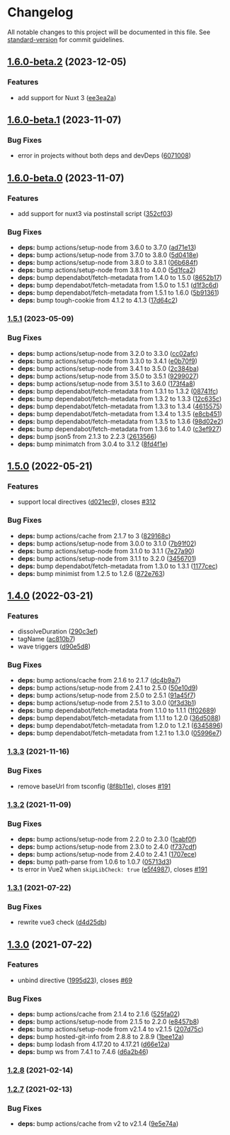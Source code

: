 # Changelog

All notable changes to this project will be documented in this file. See [standard-version](https://github.com/conventional-changelog/standard-version) for commit guidelines.

## [1.6.0-beta.2](https://github.com/justintaddei/v-wave/compare/v1.6.0-beta.1...v1.6.0-beta.2) (2023-12-05)


### Features

* add support for Nuxt 3 ([ee3ea2a](https://github.com/justintaddei/v-wave/commits/ee3ea2a522e09cf668c9284c0b159f9a4b8d779b))

## [1.6.0-beta.1](https://github.com/justintaddei/v-wave/compare/v1.6.0-beta.0...v1.6.0-beta.1) (2023-11-07)


### Bug Fixes

* error in projects without both deps and devDeps ([6071008](https://github.com/justintaddei/v-wave/commits/60710088cac620900990e90b5cb4b000aea068bd))

## [1.6.0-beta.0](https://github.com/justintaddei/v-wave/compare/v1.5.1...v1.6.0-beta.0) (2023-11-07)


### Features

* add support for nuxt3 via postinstall script ([352cf03](https://github.com/justintaddei/v-wave/commits/352cf035e5c41c2c73d840733e8230568bc4886d))


### Bug Fixes

* **deps:** bump actions/setup-node from 3.6.0 to 3.7.0 ([ad71e13](https://github.com/justintaddei/v-wave/commits/ad71e133ca626ed52f0bb011cc5f62de88f625f8))
* **deps:** bump actions/setup-node from 3.7.0 to 3.8.0 ([5d0418e](https://github.com/justintaddei/v-wave/commits/5d0418eff59606c869592f6a287afd8a51386295))
* **deps:** bump actions/setup-node from 3.8.0 to 3.8.1 ([06b684f](https://github.com/justintaddei/v-wave/commits/06b684fb9a4b7ee943abdc412c60835a1ba14e4e))
* **deps:** bump actions/setup-node from 3.8.1 to 4.0.0 ([5d1fca2](https://github.com/justintaddei/v-wave/commits/5d1fca28b3289aea937ff879c3d682443e9261ad))
* **deps:** bump dependabot/fetch-metadata from 1.4.0 to 1.5.0 ([8652b17](https://github.com/justintaddei/v-wave/commits/8652b177d6f95352f1b6ad015a5033a046864e29))
* **deps:** bump dependabot/fetch-metadata from 1.5.0 to 1.5.1 ([d1f3c6d](https://github.com/justintaddei/v-wave/commits/d1f3c6d32aa0f3c2cd9c71d1390bdb2e9b5c6513))
* **deps:** bump dependabot/fetch-metadata from 1.5.1 to 1.6.0 ([5b91361](https://github.com/justintaddei/v-wave/commits/5b91361a07399c9143bc133335f94d23c33f1dad))
* **deps:** bump tough-cookie from 4.1.2 to 4.1.3 ([17d64c2](https://github.com/justintaddei/v-wave/commits/17d64c22b5fef5ca66b0d341d61b9f85a835c6cd))

### [1.5.1](https://github.com/justintaddei/v-wave/compare/v1.5.0...v1.5.1) (2023-05-09)


### Bug Fixes

* **deps:** bump actions/setup-node from 3.2.0 to 3.3.0 ([cc02afc](https://github.com/justintaddei/v-wave/commits/cc02afca2e0796af9ce0883ba9a7fccaec32b2cf))
* **deps:** bump actions/setup-node from 3.3.0 to 3.4.1 ([e0b70f9](https://github.com/justintaddei/v-wave/commits/e0b70f9837ce4458aa1b8bfbd2fbb305583437d4))
* **deps:** bump actions/setup-node from 3.4.1 to 3.5.0 ([2c384ba](https://github.com/justintaddei/v-wave/commits/2c384ba1c2f39db8a554cc044aac1ba204f75707))
* **deps:** bump actions/setup-node from 3.5.0 to 3.5.1 ([9299027](https://github.com/justintaddei/v-wave/commits/9299027a12a1e7c591b75787e365b30bc4873ca2))
* **deps:** bump actions/setup-node from 3.5.1 to 3.6.0 ([173f4a8](https://github.com/justintaddei/v-wave/commits/173f4a8a00bce54822596113edb13ae886e6d732))
* **deps:** bump dependabot/fetch-metadata from 1.3.1 to 1.3.2 ([08741fc](https://github.com/justintaddei/v-wave/commits/08741fc835402fa7d2ae2e70ab90d85974ed2b6c))
* **deps:** bump dependabot/fetch-metadata from 1.3.2 to 1.3.3 ([12c635c](https://github.com/justintaddei/v-wave/commits/12c635ca0526fbe4ffc5f5a37d2936cd451e6f86))
* **deps:** bump dependabot/fetch-metadata from 1.3.3 to 1.3.4 ([4615575](https://github.com/justintaddei/v-wave/commits/461557594912f8a9f0ed2e4129cb005e1ad9433f))
* **deps:** bump dependabot/fetch-metadata from 1.3.4 to 1.3.5 ([e8cb451](https://github.com/justintaddei/v-wave/commits/e8cb451f0ef8190c70b9cc4e039d853232a97e2d))
* **deps:** bump dependabot/fetch-metadata from 1.3.5 to 1.3.6 ([98d02e2](https://github.com/justintaddei/v-wave/commits/98d02e214effe29a5aaca18fbff5ff39ea4e794a))
* **deps:** bump dependabot/fetch-metadata from 1.3.6 to 1.4.0 ([c3ef927](https://github.com/justintaddei/v-wave/commits/c3ef9270ff9b000a2761e3d79a6780c03e87086d))
* **deps:** bump json5 from 2.1.3 to 2.2.3 ([2613566](https://github.com/justintaddei/v-wave/commits/261356632c7e30a35e7a8cfeecc4415ef77098a8))
* **deps:** bump minimatch from 3.0.4 to 3.1.2 ([8fd4f1e](https://github.com/justintaddei/v-wave/commits/8fd4f1e89097998e275a3933389294f51ea6d6fd))

## [1.5.0](https://github.com/justintaddei/v-wave/compare/v1.4.0...v1.5.0) (2022-05-21)


### Features

* support local directives ([d021ec9](https://github.com/justintaddei/v-wave/commits/d021ec9b700eded869867c60c1df017fddc78d75)), closes [#312](https://github.com/justintaddei/v-wave/issues/312)


### Bug Fixes

* **deps:** bump actions/cache from 2.1.7 to 3 ([829168c](https://github.com/justintaddei/v-wave/commits/829168c408f3c30aad2dca741d70d7da8a6e737a))
* **deps:** bump actions/setup-node from 3.0.0 to 3.1.0 ([7b91f02](https://github.com/justintaddei/v-wave/commits/7b91f0287c83f3b364b8d47fc9e58ac46c79728e))
* **deps:** bump actions/setup-node from 3.1.0 to 3.1.1 ([7e27a90](https://github.com/justintaddei/v-wave/commits/7e27a9043d3b2a9f28bdd4c42a85ab01548d0276))
* **deps:** bump actions/setup-node from 3.1.1 to 3.2.0 ([3456701](https://github.com/justintaddei/v-wave/commits/345670135bd6cc944ede54286a97aecde76a6b4d))
* **deps:** bump dependabot/fetch-metadata from 1.3.0 to 1.3.1 ([1177cec](https://github.com/justintaddei/v-wave/commits/1177cec8959aeb61a947765b08e2e56cebb8d56d))
* **deps:** bump minimist from 1.2.5 to 1.2.6 ([872e763](https://github.com/justintaddei/v-wave/commits/872e7634b44ac1959c0d540faf33ed36da7d2c09))

## [1.4.0](https://github.com/justintaddei/v-wave/compare/v1.3.3...v1.4.0) (2022-03-21)


### Features

* dissolveDuration ([290c3ef](https://github.com/justintaddei/v-wave/commits/290c3efca9b4cbd03d549eb68eadd90295fc1555))
* tagName ([ac810b7](https://github.com/justintaddei/v-wave/commits/ac810b7859040854f9c3aa4cab9e006b6a69c093))
* wave triggers ([d90e5d8](https://github.com/justintaddei/v-wave/commits/d90e5d8adb0d73d962e73e28e8ce99aa7826fa11))


### Bug Fixes

* **deps:** bump actions/cache from 2.1.6 to 2.1.7 ([dc4b9a7](https://github.com/justintaddei/v-wave/commits/dc4b9a7ae0745ef473e910a884f11c81f8c59e76))
* **deps:** bump actions/setup-node from 2.4.1 to 2.5.0 ([50e10d9](https://github.com/justintaddei/v-wave/commits/50e10d9e646a16ebdc831f71708f8849e22eb42f))
* **deps:** bump actions/setup-node from 2.5.0 to 2.5.1 ([91a45f7](https://github.com/justintaddei/v-wave/commits/91a45f704b08434314dbba711d9c73171bc9e5ca))
* **deps:** bump actions/setup-node from 2.5.1 to 3.0.0 ([0f3d3b1](https://github.com/justintaddei/v-wave/commits/0f3d3b19821e07018c0bde66bd119e4717cce77b))
* **deps:** bump dependabot/fetch-metadata from 1.1.0 to 1.1.1 ([1f02689](https://github.com/justintaddei/v-wave/commits/1f02689f7b47887542c95e1a7983c00541d0a1f6))
* **deps:** bump dependabot/fetch-metadata from 1.1.1 to 1.2.0 ([36d5088](https://github.com/justintaddei/v-wave/commits/36d508831866cd69999c5d450da1b2ba9429a40a))
* **deps:** bump dependabot/fetch-metadata from 1.2.0 to 1.2.1 ([6345896](https://github.com/justintaddei/v-wave/commits/634589607e8c20fb169cf78fcafed177a9b55748))
* **deps:** bump dependabot/fetch-metadata from 1.2.1 to 1.3.0 ([05996e7](https://github.com/justintaddei/v-wave/commits/05996e7fb176ce3d2477fa3b111ee83971e0fa76))

### [1.3.3](https://github.com/justintaddei/v-wave/compare/v1.3.2...v1.3.3) (2021-11-16)


### Bug Fixes

* remove baseUrl from tsconfig ([8f8b11e](https://github.com/justintaddei/v-wave/commits/8f8b11ee1593d5381e70acb91452bfa66a6ac8ca)), closes [#191](https://github.com/justintaddei/v-wave/issues/191)

### [1.3.2](https://github.com/justintaddei/v-wave/compare/v1.3.1...v1.3.2) (2021-11-09)


### Bug Fixes

* **deps:** bump actions/setup-node from 2.2.0 to 2.3.0 ([1cabf0f](https://github.com/justintaddei/v-wave/commits/1cabf0f7d9ba0008bf07203001a9d115167ac743))
* **deps:** bump actions/setup-node from 2.3.0 to 2.4.0 ([f737cdf](https://github.com/justintaddei/v-wave/commits/f737cdfa6ece0edf76160e683687224b6d00064f))
* **deps:** bump actions/setup-node from 2.4.0 to 2.4.1 ([1707ece](https://github.com/justintaddei/v-wave/commits/1707ece66712c7d0ef5a3a79a85ff5548d191ed9))
* **deps:** bump path-parse from 1.0.6 to 1.0.7 ([05713d3](https://github.com/justintaddei/v-wave/commits/05713d305547c29eadb0bd577038358ecde97985))
* ts error in Vue2 when `skipLibCheck: true` ([e5f4987](https://github.com/justintaddei/v-wave/commits/e5f4987f970320452736784e31843e9ea35bb20a)), closes [#191](https://github.com/justintaddei/v-wave/issues/191)

### [1.3.1](https://github.com/justintaddei/v-wave/compare/v1.3.0...v1.3.1) (2021-07-22)


### Bug Fixes

* rewrite vue3 check ([d4d25db](https://github.com/justintaddei/v-wave/commits/d4d25db3fdded738bb42b6137dd95e6f8cb877e6))

## [1.3.0](https://github.com/justintaddei/v-wave/compare/v1.2.8...v1.3.0) (2021-07-22)


### Features

* unbind directive ([1995d23](https://github.com/justintaddei/v-wave/commits/1995d2327c313ac16285d20d5a413884d42357a2)), closes [#69](https://github.com/justintaddei/v-wave/issues/69)


### Bug Fixes

* **deps:** bump actions/cache from 2.1.4 to 2.1.6 ([525fa02](https://github.com/justintaddei/v-wave/commits/525fa0224fcc659dc8cd2d69f53a0a6bf1ab000c))
* **deps:** bump actions/setup-node from 2.1.5 to 2.2.0 ([e8457b8](https://github.com/justintaddei/v-wave/commits/e8457b82a3c9d445c0d2856b84c4515924761a64))
* **deps:** bump actions/setup-node from v2.1.4 to v2.1.5 ([207d75c](https://github.com/justintaddei/v-wave/commits/207d75ca827faa35f347b1a7eb5881a7bee23b5b))
* **deps:** bump hosted-git-info from 2.8.8 to 2.8.9 ([1bee12a](https://github.com/justintaddei/v-wave/commits/1bee12a264949de430e6733a7d71677aeb1e0fee))
* **deps:** bump lodash from 4.17.20 to 4.17.21 ([d66e12a](https://github.com/justintaddei/v-wave/commits/d66e12a5185c494beae135eaebd34382d191c867))
* **deps:** bump ws from 7.4.1 to 7.4.6 ([d6a2b46](https://github.com/justintaddei/v-wave/commits/d6a2b46f5ed49eaa035d391e8fe41c4459a617b5))


### [1.2.8](https://github.com/justintaddei/v-wave/compare/v1.2.7...v1.2.8) (2021-02-14)

### [1.2.7](https://github.com/justintaddei/v-wave/compare/v1.2.6...v1.2.7) (2021-02-13)


### Bug Fixes

* **deps:** bump actions/cache from v2 to v2.1.4 ([9e5e74a](https://github.com/justintaddei/v-wave/commits/9e5e74a06b5afe4964228c4b314be39f01df3c15))
